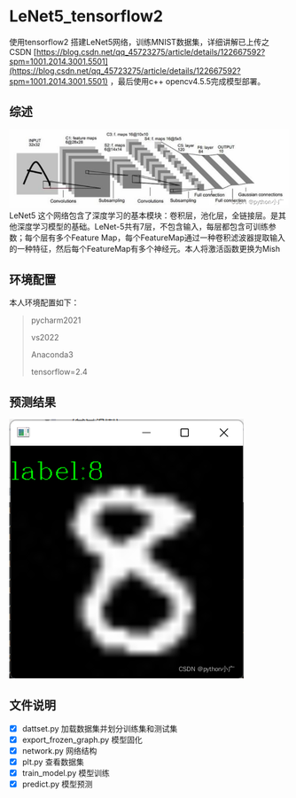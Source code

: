 # LeNet5_tensorflow2
使用tensorflow2 搭建LeNet5网络，训练MNIST数据集，详细讲解已上传之CSDN [https://blog.csdn.net/qq_45723275/article/details/122667592?spm=1001.2014.3001.5501](https://blog.csdn.net/qq_45723275/article/details/122667592?spm=1001.2014.3001.5501) ，最后使用c++ opencv4.5.5完成模型部署。


## 综述
![245855274f404d02bdf94981c0158d20](README.assets/245855274f404d02bdf94981c0158d20.png)
LeNet5 这个网络包含了深度学习的基本模块：卷积层，池化层，全链接层。是其他深度学习模型的基础。LeNet-5共有7层，不包含输入，每层都包含可训练参数；每个层有多个Feature Map，每个FeatureMap通过一种卷积滤波器提取输入的一种特征，然后每个FeatureMap有多个神经元。本人将激活函数更换为Mish
## 环境配置
本人环境配置如下：
> pycharm2021
> 
> vs2022
> 
> Anaconda3
> 
> tensorflow=2.4

## 预测结果
![c7b4514569674b61b74878e479b0f2d4](README.assets/c7b4514569674b61b74878e479b0f2d4.png)


## 文件说明
- [x] dattset.py 加载数据集并划分训练集和测试集
- [x] export_frozen_graph.py 模型固化
- [x] network.py 网络结构
- [x] plt.py 查看数据集
- [x] train_model.py 模型训练
- [x] predict.py 模型预测    
